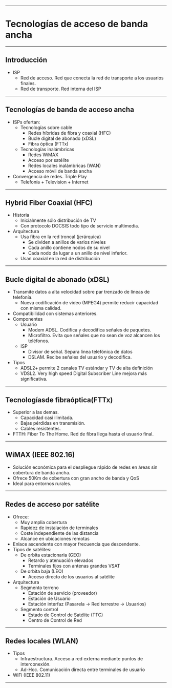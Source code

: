 
---
# Tecnologías de acceso de banda ancha
---
## Introducción
- ISP
	- Red de acceso. Red que conecta la red de transporte a los usuarios finales.
	- Red de transporte. Red interna del ISP
---
## Tecnologías de banda de acceso ancha
- ISPs ofertan:
	- Tecnologías sobre cable
		- Redes híbridas de fibra y coaxial (HFC)
		- Bucle digital de abonado (xDSL)
		- Fibra óptica (FTTx)
	- Tecnologías inalámbricas
		- Redes WiMAX
		- Acceso por satélite
		- Redes locales inalámbricas (WAN)
		- Acceso móvil de banda ancha
- Convergencia de redes. Triple Play
	- Telefonía + Television + Internet
---
## Hybrid Fiber Coaxial (HFC)
- Historia
	- Inicialmente sólo distribución de TV
	- Con protocolo DOCSIS todo tipo de servicio multimedia.
- Arquitectura
	- Usa fibra en la red troncal (jerárquica)
		- Se dividen a anillos de varios niveles
		- Cada anillo contiene nodos de su nivel
		- Cada nodo da lugar a un anillo de nivel inferior.
	- Usan coaxial en la red de distribución
---
## Bucle digital de abonado (xDSL)
- Transmite datos a alta velocidad sobre par trenzado de líneas de telefonía.
	- Nueva codificación de video (MPEG4) permite reducir capacidad con misma calidad.
- Compatibilidad con sistemas anteriores.
- Componentes
	- Usuario
		- Modem ADSL. Codifica y decodifica señales de paquetes.
		- Microfiltro. Evita que señales que no sean de voz alcancen los teléfonos.
	- ISP
		- Divisor de señal. Separa línea telefónica de datos
		- DSLAM. Recibe señales del usuario y decodifica.
- Tipos
	- ADSL2+ permite 2 canales TV estándar y TV de alta definición
	- VDSL2. Very high speed Digital Subscriber Line mejora más significativa.
---
## Tecnologíasde fibraóptica(FTTx)
- Superior a las demas.
	- Capacidad casi ilimitada.
	- Bajas pérdidas en transmisión.
	- Cables resistentes.
- FTTH: Fiber To The Home. Red de fibra llega hasta el usuario final.
---
## WiMAX (IEEE 802.16)
- Solución económica para el despliegue rápido de redes en áreas sin cobertura de banda ancha.
- Ofrece 50Km de cobertura con gran ancho de banda y QoS
- Ideal para entornos rurales.
---
## Redes de acceso por satélite
- Ofrece:
	- Muy amplia cobertura
	- Rapidez de instalación de terminales
	- Coste independiente de las distancia
	- Alcance en ubicaciones remotas
- Enlace ascendente con mayor frecuencia que descendente.
- Tipos de satélites:
	- De orbita estacionaria (GEO)
		- Retardo y atenuación elevados
		- Terminales fijos con antenas grandes VSAT
	- De orbita baja (LEO)
		- Acceso directo de los usuarios al satélite
- Arquitectura
	- Segmento terreno
		- Estación de servicio (proveedor)
		- Estación de Usuario
		- Estación interfaz (Pasarela -> Red terrestre -> Usuarios)
	- Segmento control
		- Estado de Control de Satélite (TTC)
		- Centro de Control de Red
---
## Redes locales (WLAN)
- Tipos
	- Infraestructura. Acceso a red externa mediante puntos de interconexión.
	- Ad-Hoc. Comunicación directa entre terminales de usuario
- WiFi (IEEE 802.11)
---